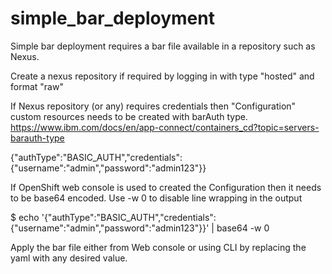 # simple_bar_deployment

Simple bar deployment requires a bar file available in a repository such as Nexus.

Create a nexus repository if required by logging in with type "hosted" and format "raw"

If Nexus repository (or any) requires credentials then "Configuration" custom resources needs to be created with barAuth type.
https://www.ibm.com/docs/en/app-connect/containers_cd?topic=servers-barauth-type

{"authType":"BASIC_AUTH","credentials":{"username":"admin","password":"admin123"}}

If OpenShift web console is used to created the Configuration then it needs to be base64 encoded. Use -w 0 to disable line wrapping in the output

$ echo '{"authType":"BASIC_AUTH","credentials":{"username":"admin","password":"admin123"}}' | base64 -w 0

Apply the bar file either from Web console or using CLI by replacing the yaml with any desired value. 